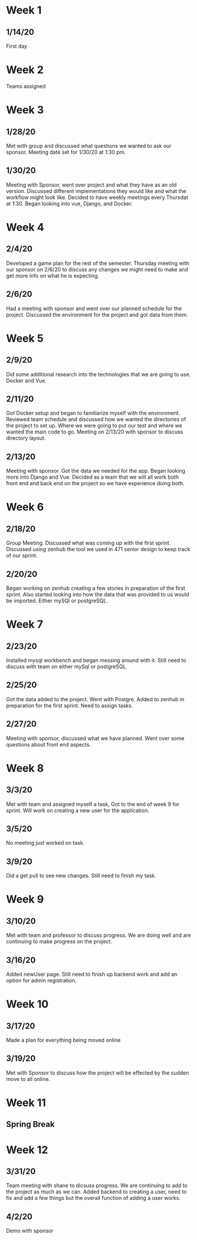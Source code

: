 # Week 1
## 1/14/20 
First day

# Week 2
Teams assigned

# Week 3
## 1/28/20
Met with group and discussed what questions we wanted to ask our sponsor. Meeting date set for 1/30/20 at 1:30 pm.

## 1/30/20
Meeting with Sponsor, went over project and what they have as an old version. Discussed different implementations
they would like and what the workflow might look like. Decided to have weekly meetings every Thursdat at 1:30. Began looking into vue, Django, and Docker.

# Week 4
## 2/4/20
Developed a game plan for the rest of the semester. Thursday meeting with our sponsor on 2/6/20 to discuss any changes we might need to make and get more info on what he is expecting.

## 2/6/20
Had a meeting with sponsor and went over our planned schedule for the project. Discussed the environment for the project and got data from them.

# Week 5
## 2/9/20
Did some additional research into the technologies that we are going to use. Docker and Vue.

## 2/11/20
Got Docker setup and began to familiarize myself with the environment. Reviewed team schedule and discussed how we wanted the directories of the project to set up. Where we were going to put our test and where we wanted the main code to go. Meeting on 2/13/20 with sponsor to discuss directory layout.

## 2/13/20
Meeting with sponsor. Got the data we needed for the app. Began looking more into Django and Vue. Decided as a team that we will all work both front end and back end on the project so we have experience doing both.


# Week 6
## 2/18/20
Group Meeting. Discussed what was coming up with the first sprint. Discussed using zenhub the tool we used in 471 senior design to keep track of our sprint.

## 2/20/20
Began working on zenhub creating a few stories in preparation of the first sprint. Also started looking into how the data that was provided to us would be imported. Either mySQl or postgreSQL.

# Week 7
## 2/23/20 
Installed mysql workbench and began messing around with it. Still need to discuss with team on either mySql or postgreSQL.

## 2/25/20
Got the data added to the project. Went with Postgre. Added to zenhub in preparation for the first sprint. Need to assign tasks.

## 2/27/20
Meeting with sponsor, discussed what we have planned. Went over some questions about front end aspects. 

# Week 8
## 3/3/20
Met with team and assigned myself a task, Got to the end of week 9 for sprint. Will work on creating a new user for the application.

## 3/5/20
No meeting just worked on task.

## 3/9/20
Did a get pull to see new changes. Still need to finish my task.

# Week 9
## 3/10/20
Met with team and professor to discuss progress. We are doing well and are continuing to make progress on the project.

## 3/16/20
Added newUser page. Still need to finish up backend work and add an option for admin registration.

# Week 10
## 3/17/20
Made a plan for everything being moved online

## 3/19/20
Met with Sponsor to discuss how the project will be effected by the sudden move to all online.

# Week 11
## Spring Break

# Week 12
## 3/31/20
Team meeting with shane to dicsuss progress. We are continuing to add to the project as much as we can. Added backend to creating a user, need to fix and add a few things but the overall function of adding a user works.

## 4/2/20
Demo with sponsor
